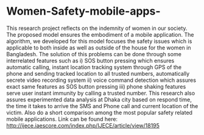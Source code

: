 # Women-Safety-mobile-apps-

This research project reflects on the indemnity of women in our society. The proposed model ensures the embodiment of a mobile application. The algorithm, we developed for this model focuses the safety issues which is applicable to both inside as well as outside of the house for the women in Bangladesh. The solution of this problems can be done through some interrelated features such as i) SOS button pressing which ensures automatic calling, instant location tracking system through GPS of the phone and sending tracked location to all trusted numbers, automatically secrete video recording system ii) voice command detection which assures exact same features as SOS button pressing iii) phone shaking features serve user instant immunity by calling a trusted number. This research also assures experimented data analysis at Dhaka city based on respond time, the time it takes to arrive the SMS and Phone call and current location of the victim. Also do a short comparison among the most popular safety related mobile applications.
Link can be found here: http://ijece.iaescore.com/index.php/IJECE/article/view/18195 
